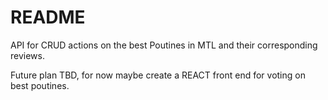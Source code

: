 # README

API for CRUD actions on the best Poutines in MTL and their corresponding reviews.

Future plan TBD, for now maybe create a REACT front end for voting on best poutines.
